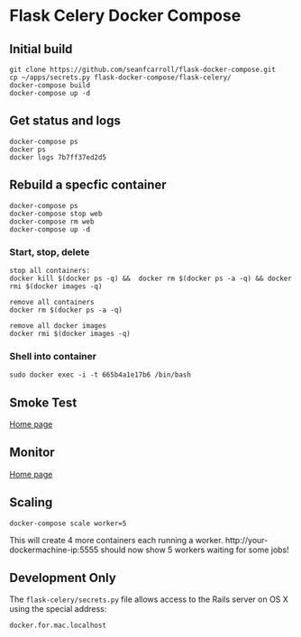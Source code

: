 # Flask Celery Docker Compose

## Initial build

```
git clone https://github.com/seanfcarroll/flask-docker-compose.git
cp ~/apps/secrets.py flask-docker-compose/flask-celery/
docker-compose build
docker-compose up -d
```

## Get status and logs
```
docker-compose ps
docker ps
docker logs 7b7ff37ed2d5
```

## Rebuild a specfic container
```
docker-compose ps
docker-compose stop web
docker-compose rm web
docker-compose up -d
```


### Start, stop, delete
```
stop all containers:
docker kill $(docker ps -q) &&  docker rm $(docker ps -a -q) && docker rmi $(docker images -q)

remove all containers
docker rm $(docker ps -a -q)

remove all docker images
docker rmi $(docker images -q)
```

### Shell into container
```
sudo docker exec -i -t 665b4a1e17b6 /bin/bash
```

## Smoke Test

[Home page](http://localhost:5000/)

## Monitor

[Home page](http://localhost:5555/)

## Scaling

```
docker-compose scale worker=5
```
This will create 4 more containers each running a worker. http://your-dockermachine-ip:5555 should now show 5 workers waiting for some jobs!


## Development Only

The ```flask-celery/secrets.py``` file allows access to the Rails server on OS X using the special address:

```docker.for.mac.localhost```
